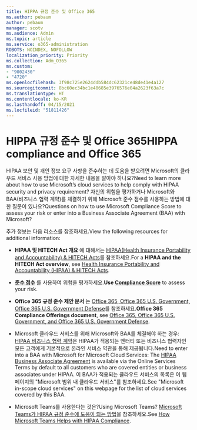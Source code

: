 ```yaml
---
title: HIPPA 규정 준수 및 Office 365
ms.author: pebaum
author: pebaum
manager: scotv
ms.audience: Admin
ms.topic: article
ms.service: o365-administration
ROBOTS: NOINDEX, NOFOLLOW
localization_priority: Priority
ms.collection: Adm_O365
ms.custom:
- "9002430"
- "4720"
ms.openlocfilehash: 3f98c725e2624ddb584dc62321ce48de41e4a127
ms.sourcegitcommit: 8bc60ec34bc1e40685e3976576e04a2623f63a7c
ms.translationtype: HT
ms.contentlocale: ko-KR
ms.lasthandoff: 04/15/2021
ms.locfileid: "51811426"
---
```

# <a name="hippa-compliance-and-office-365"></a><span data-ttu-id="c7d17-102">HIPPA 규정 준수 및 Office 365</span><span class="sxs-lookup"><span data-stu-id="c7d17-102">HIPPA compliance and Office 365</span></span>

<span data-ttu-id="c7d17-103">HIPAA 보안 및 개인 정보 요구 사항을 준수하는 데 도움을 받으려면 Microsoft의 클라우드 서비스 사용 방법에 대한 자세한 내용을 알아야 하나요?</span><span class="sxs-lookup"><span data-stu-id="c7d17-103">Need to learn more about how to use Microsoft’s cloud services to help comply with HIPAA security and privacy requirement?</span></span>  <span data-ttu-id="c7d17-104">자신의 위험을 평가하거나 Microsoft와 BAA(비즈니스 협력 계약)를 체결하기 위해 Microsoft 준수 점수를 사용하는 방법에 대한 질문이 있나요?</span><span class="sxs-lookup"><span data-stu-id="c7d17-104">Questions on how to use Microsoft Compliance Score to assess your risk or enter into a Business Associate Agreement (BAA) with Microsoft?</span></span>  

<span data-ttu-id="c7d17-105">추가 정보는 다음 리소스를 참조하세요.</span><span class="sxs-lookup"><span data-stu-id="c7d17-105">View the following resources for additional information:</span></span>

- <span data-ttu-id="c7d17-106">**HIPAA 및 HITECH Act 개요** 에 대해서는 [HIPAA(Health Insurance Portability and Accountability) & HITECH Acts](https://docs.microsoft.com/microsoft-365/compliance/offering-hipaa-hitech?view=o365-worldwide)를 참조하세요.</span><span class="sxs-lookup"><span data-stu-id="c7d17-106">For a **HIPAA and the HITECH Act overview**, see [Health Insurance Portability and Accountability (HIPAA) & HITECH Acts](https://docs.microsoft.com/microsoft-365/compliance/offering-hipaa-hitech?view=o365-worldwide).</span></span>

- <span data-ttu-id="c7d17-107">**[준수 점수](https://docs.microsoft.com/microsoft-365/compliance/offering-hipaa-hitech?view=o365-worldwide#use-microsoft-compliance-score-to-assess-your-risk)** 를 사용하여 위험을 평가하세요.</span><span class="sxs-lookup"><span data-stu-id="c7d17-107">**Use [Compliance Score](https://docs.microsoft.com/microsoft-365/compliance/offering-hipaa-hitech?view=o365-worldwide#use-microsoft-compliance-score-to-assess-your-risk)** to assess your risk.</span></span>

- <span data-ttu-id="c7d17-108">**Office 365 규정 준수 제안 문서** 는 [Office 365, Office 365 U.S. Government, Office 365 U.S. Government Defense](https://go.microsoft.com/fwlink/p/?LinkID=2077751)를 참조하세요.</span><span class="sxs-lookup"><span data-stu-id="c7d17-108">**Office 365 Compliance Offerings document**, see [Office 365, Office 365 U.S. Government, and Office 365 U.S. Government Defense](https://go.microsoft.com/fwlink/p/?LinkID=2077751).</span></span>

- <span data-ttu-id="c7d17-109">Microsoft 클라우드 서비스를 위해 Microsoft와 BAA를 체결해야 하는 경우: [HIPAA 비즈니스 협력 계약](https://aka.ms/BAA)은 HIPAA가 적용되는 엔터티 또는 비즈니스 협력자인 모든 고객에게 기본적으로 온라인 서비스 약관을 통해 제공됩니다.</span><span class="sxs-lookup"><span data-stu-id="c7d17-109">Need to enter into a BAA with Microsoft for Microsoft Cloud Services: The [HIPAA Business Associate Agreement](https://aka.ms/BAA) is available via the Online Services Terms by default to all customers who are covered entities or business associates under HIPAA.</span></span> <span data-ttu-id="c7d17-110">이 BAA가 적용되는 클라우드 서비스의 목록은 이 웹 페이지의 "Microsoft 범위 내 클라우드 서비스"를 참조하세요.</span><span class="sxs-lookup"><span data-stu-id="c7d17-110">See "Microsoft in-scope cloud services" on this webpage for the list of cloud services covered by this BAA.</span></span>

- <span data-ttu-id="c7d17-111">Microsoft Teams를 사용한다는 것은?</span><span class="sxs-lookup"><span data-stu-id="c7d17-111">Using Microsoft Teams?</span></span> <span data-ttu-id="c7d17-112">[Microsoft Teams가 HIPAA 규정 준수에 도움이 되는 방법](https://www.microsoft.com/microsoft-365/blog/2019/04/30/white-paper-microsoft-teams-healthcare-providers-hipaa-compliance/)을 참조하세요.</span><span class="sxs-lookup"><span data-stu-id="c7d17-112">See [How Microsoft Teams Helps with HIPAA Compliance](https://www.microsoft.com/microsoft-365/blog/2019/04/30/white-paper-microsoft-teams-healthcare-providers-hipaa-compliance/).</span></span>
